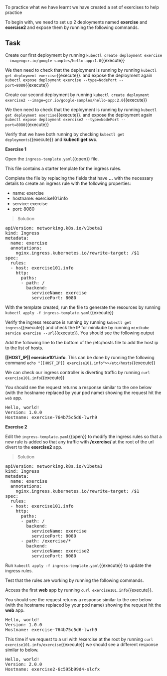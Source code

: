To practice what we have learnt we have created a set of exercises to help practice

To begin with, we need to set up 2 deployments named **exercise** and **exercise2** and expose them by running the following commands.

## Task

Create our first deployment by running
`kubectl create deployment exercise --image=gcr.io/google-samples/hello-app:1.0`{{execute}}

We then need to check that the deployment is running by running `kubectl get deployment exercise`{{execute}}.
and expose the deployment again `kubectl expose deployment exercise --type=NodePort --port=8080`{{execute}}

Create our second deployment by running
`kubectl create deployment exercise2 --image=gcr.io/google-samples/hello-app:2.0`{{execute}}

We then need to check that the deployment is running by running `kubectl get deployment exercise`{{execute}}.
and expose the deployment again `kubectl expose deployment exercise2 --type=NodePort --port=8080`{{execute}}

Verify that we have both running by checking `kubectl get deployments`{{execute}} and **kubectl get svc**.

**Exercise 1**

Open the `ingress-template.yaml`{{open}} file.

This file contains a starter template for the ingress rules.

Complete the file by replacing the fields that have  **...** with the necessary details to create an ingress rule with the following properties:

* name: exercise
* hostname: exercise101.info
* service: exercise
* port: 8080


>Solution
<pre class="file"
data-filename="ingress-template.yaml"
data-target="replace">
apiVersion: networking.k8s.io/v1beta1
kind: Ingress
metadata:
  name: exercise
  annotations:
    nginx.ingress.kubernetes.io/rewrite-target: /$1
spec:
  rules:
  - host: exercise101.info
    http:
      paths:
      - path: /
        backend:
          serviceName: exercise
          servicePort: 8080</pre>
          
With the template created, run the file to generate the resources by running `kubectl apply -f ingress-template.yaml`{{execute}}

Verify the ingress resource is running by running `kubectl get ingress`{{execute}} and check the IP for minikube by running `minikube service exercise --url`{{execute}}. You should see the following output

Add the following line to the bottom of the /etc/hosts file to add the host ip to the list of hosts.

**[[HOST_IP]] exercise101.info**. This can be done by running the following command `echo "[[HOST_IP]] exercise101.info">>/etc/hosts`{{execute}}

We can check our ingress controller is diverting traffic by running
`curl exercise101.info`{{execute}} 

You should see the request returns a response similar to the one below (with the hostname replaced by your pod name) showing the request hit the `web` app.

<pre>
Hello, world!
Version: 1.0.0
Hostname: exercise-764b75c5d6-lwrh9
</pre>

**Exercise 2**

Edit the `ingress-template.yaml`{{open}} to modify the ingress rules so that a new rule is added so that any traffic with **/exercise/** at the root of the url divert to the **exercise2** app.

>Solution
<pre class="file"
data-filename="ingress-template.yaml"
data-target="replace">
apiVersion: networking.k8s.io/v1beta1
kind: Ingress
metadata:
  name: exercise
  annotations:
    nginx.ingress.kubernetes.io/rewrite-target: /$1
spec:
  rules:
  - host: exercise101.info
    http:
      paths:
      - path: /
        backend:
          serviceName: exercise
          servicePort: 8080
      - path: /exercise/*
        backend:
          serviceName: exercise2
          servicePort: 8080</pre>

Run `kubectl apply -f ingress-template.yaml`{{execute}} to update the ingress rules.

Test that the rules are working by running the following commands.


Access the first **web** app by running `curl exercise101.info`{{execute}}.

You should see the request returns a response similar to the one below (with the hostname replaced by your pod name) showing the request hit the **web** app.

<pre>
Hello, world!
Version: 1.0.0
Hostname: exercise-764b75c5d6-lwrh9
</pre>

This time if we request to a url with /exercise at the root by running `curl exercise101.info/exercise`{{execute}} we should see a different response similar to below.

<pre>
Hello, world!
Version: 2.0.0
Hostname: exercise2-6c595b99d4-slcfx
</pre>
